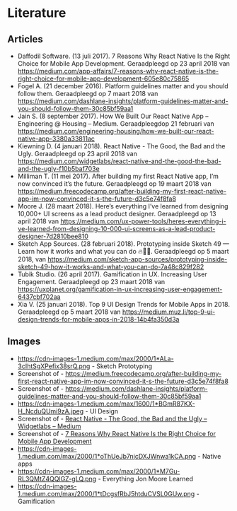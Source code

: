 # Literature
## Articles
* Daffodil Software. (13 juli 2017). 7 Reasons Why React Native Is the Right Choice for Mobile App Development. Geraadpleegd op 23 april 2018 van https://medium.com/app-affairs/7-reasons-why-react-native-is-the-right-choice-for-mobile-app-development-605e80c75865
* Fogel A. (21 december 2016). Platform guidelines matter and you should follow them. Geraadpleegd op 7 maart 2018 van https://medium.com/dashlane-insights/platform-guidelines-matter-and-you-should-follow-them-30c85bf59aa1
* Jain S. (8 september 2017). How We Built Our React Native App – Engineering @ Housing – Medium. Geraadpleegdop 21 februari van https://medium.com/engineering-housing/how-we-built-our-react-native-app-3380a33811ac
* Kiewning D. (4 januari 2018). React Native - The Good, the Bad and the Ugly. Geraadpleegd op 23 april 2018 van https://medium.com/widgetlabs/react-native-and-the-good-the-bad-and-the-ugly-f10b5baf703e
* Milliman T. (11 mei 2017). After building my first React Native app, I’m now convinced it’s the future. Geraadpleegd op 19 maart 2018 van https://medium.freecodecamp.org/after-building-my-first-react-native-app-im-now-convinced-it-s-the-future-d3c5e74f8fa8
* Moore J. (28 maart 2018). Here’s everything I’ve learned from designing 10,000+ UI screens as a lead product designer. Geraadpleegd op 13 april 2018 van https://medium.com/ux-power-tools/heres-everything-i-ve-learned-from-designing-10-000-ui-screens-as-a-lead-product-designer-7d2810bee810
* Sketch App Sources. (28 februari 2018). Prototyping inside Sketch 49 — Learn how it works and what you can do 🔥🎉🚀. Geraadpleegd op 5 maart 2018, van https://medium.com/sketch-app-sources/prototyping-inside-sketch-49-how-it-works-and-what-you-can-do-7a48c829f282
* Tubik Studio. (26 april 2017). Gamification in UX. Increasing User Engagement. Geraadpleegd op 23 maart 2018 van https://uxplanet.org/gamification-in-ux-increasing-user-engagement-6437cbf702aa
* Xia V. (25 januari 2018). Top 9 UI Design Trends for Mobile Apps in 2018. Geraadpleegd op 5 maart 2018 van https://medium.muz.li/top-9-ui-design-trends-for-mobile-apps-in-2018-14b4fa350d3a

## Images
* https://cdn-images-1.medium.com/max/2000/1*ALa-3cIhtSgXPefix38srQ.png - Sketch Prototyping
* Screenshot of - https://medium.freecodecamp.org/after-building-my-first-react-native-app-im-now-convinced-it-s-the-future-d3c5e74f8fa8
* Screenshot of - https://medium.com/dashlane-insights/platform-guidelines-matter-and-you-should-follow-them-30c85bf59aa1
* https://cdn-images-1.medium.com/max/1600/1*BGmR87KX-H_NcduQUmi9zA.jpeg - UI Design
* Screenshot of - [React Native - The Good, the Bad and the Ugly – Widgetlabs – Medium](https://medium.com/widgetlabs/react-native-and-the-good-the-bad-and-the-ugly-f10b5baf703e)
* Screenshot of - [7 Reasons Why React Native Is the Right Choice for Mobile App Development](https://medium.com/app-affairs/7-reasons-why-react-native-is-the-right-choice-for-mobile-app-development-605e80c75865)
* https://cdn-images-1.medium.com/max/2000/1*oThUeJb7njcDXJWnwa1kCA.png - Native apps
* https://cdn-images-1.medium.com/max/2000/1*M7Gu-RL3QMtZ4QQlGZ-gLQ.png - Everything Jon Moore Learned
* https://cdn-images-1.medium.com/max/2000/1*tDcgsfRbJ5htduCVSL0GUw.png - Gamification
